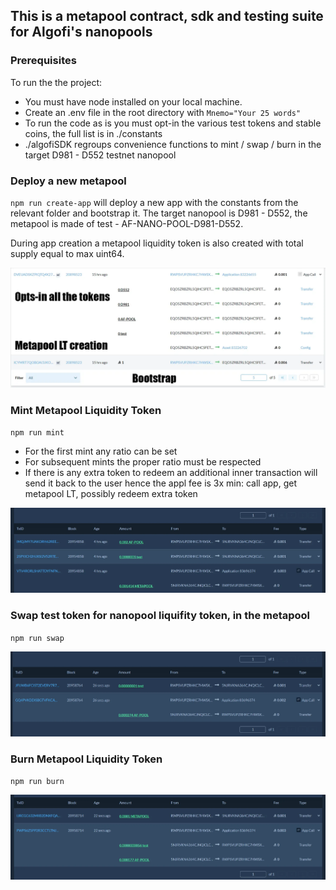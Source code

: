 ## This is a metapool contract, sdk and testing suite for Algofi's nanopools

### Prerequisites

To run the the project:

- You must have node installed on your local machine.
- Create an .env file in the root directory with `Mnemo="Your 25 words"`
- To run the code as is you must opt-in the various test tokens and stable coins, the full list is in ./constants
- ./algofiSDK regroups convenience functions to mint / swap / burn in the target D981 - D552 testnet nanopool

### Deploy a new metapool

`npm run create-app` will deploy a new app with the constants from the relevant folder and bootstrap it. The target nanopool is D981 - D552, the metapool is made of test - AF-NANO-POOL-D981-D552.

During app creation a metapool liquidity token is also created with total supply equal to max uint64.

![ScreenShot](./screenshots/bootstrap.webp)

### Mint Metapool Liquidity Token

`npm run mint`

- For the first mint any ratio can be set
- For subsequent mints the proper ratio must be respected
- If there is any extra token to redeem an additional inner transaction will send it back to the user hence the appl fee is 3x min: call app, get metapool LT, possibly redeem extra token

![ScreenShot](./screenshots/mint.webp)

### Swap test token for nanopool liquifity token, in the metapool
`npm run swap`

![ScreenShot](./screenshots/swap.webp)

### Burn Metapool Liquidity Token

`npm run burn`

![ScreenShot](./screenshots/burn.webp)
